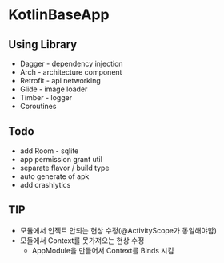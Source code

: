 # KotlinBaseApp

## Using Library
* Dagger - dependency injection
* Arch - architecture component
* Retrofit - api networking
* Glide - image loader
* Timber - logger
* Coroutines

## Todo
* add Room - sqlite
* app permission grant util
* separate flavor / build type
* auto generate of apk
* add crashlytics

## TIP 
* 모듈에서 인젝트 안되는 현상 수정(@ActivityScope가 동일해야함)
* 모듈에서 Context를 못가져오는 현상 수정
    * AppModule을 만들어서 Context를 Binds 시킴
